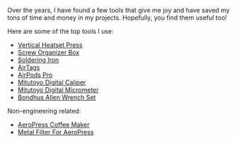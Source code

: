 Over the years, I have found a few tools that give me joy and have saved my tons of time and money in my projects. Hopefully, you find them useful too!

Here are some of the top tools I use:

- [Vertical Heatset Press](https://amzn.to/4gzWqYq)
- [Screw Organizer Box](https://amzn.to/41UoT74)
- [Soldering Iron](https://amzn.to/4gys9t8)
- [AirTags](https://amzn.to/3PgIjv4)
- [AirPods Pro](https://amzn.to/3BMYehH)
- [Mitutoyo Digital Caliper](https://amzn.to/3Dznx7v)
- [Mitutoyo Digital Micrometer](https://amzn.to/49WdeX3)
- [Bondhus Allen Wrench Set](https://amzn.to/41Uchg3)

Non-engineering related:

- [AeroPress Coffee Maker](https://amzn.to/3BJYJcr)
- [Metal Filter For AeroPress](https://amzn.to/408XTiF)
